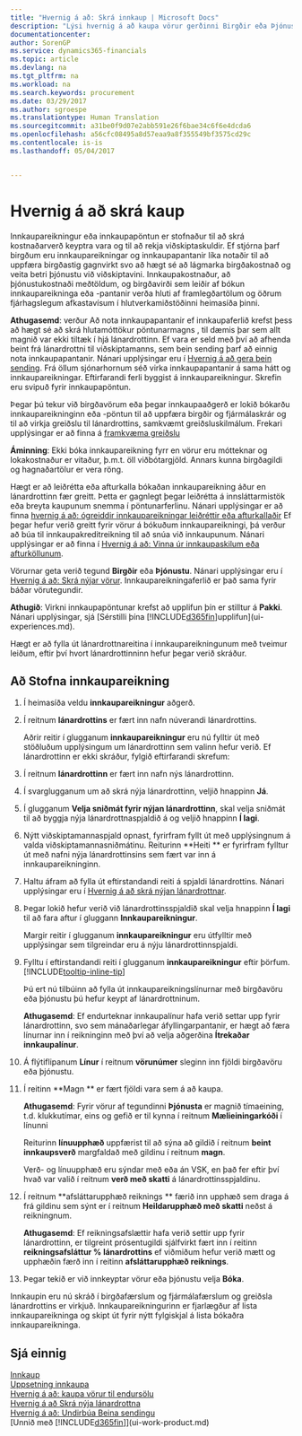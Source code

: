 ```yaml
---
title: "Hvernig á að: Skrá innkaup | Microsoft Docs"
description: "Lýsi hvernig á að kaupa vörur gerðinni Birgðir eða Þjónusta með því að stofna og bóka innkaupareikninga eða -pantanir."
documentationcenter: 
author: SorenGP
ms.service: dynamics365-financials
ms.topic: article
ms.devlang: na
ms.tgt_pltfrm: na
ms.workload: na
ms.search.keywords: procurement
ms.date: 03/29/2017
ms.author: sgroespe
ms.translationtype: Human Translation
ms.sourcegitcommit: a31be0f9d07e2abb591e26f6bae34c6f6e4dcda6
ms.openlocfilehash: a56cfc08495a8d57eaa9a8f355549bf3575cd29c
ms.contentlocale: is-is
ms.lasthandoff: 05/04/2017


---
```

# <a name="how-to-record-purchases"></a>Hvernig á að skrá kaup
Innkaupareikningur eða innkaupapöntun er stofnaður til að skrá kostnaðarverð keyptra vara og til að rekja viðskiptaskuldir. Ef stjórna þarf birgðum eru innkaupareikningar og innkaupapantanir líka notaðir til að uppfæra birgðastig gagnvirkt svo að hægt sé að lágmarka birgðakostnað og veita betri þjónustu við viðskiptavini. Innkaupakostnaður, að þjónustukostnaði meðtöldum, og birgðavirði sem leiðir af bókun innkaupareikninga eða -pantanir verða hluti af framlegðartölum og öðrum fjárhagslegum afkastavísum í hlutverkamiðstöðinni heimasíða þinni.

**Athugasemd**: verður Að nota innkaupapantanir ef innkaupaferlið krefst þess að hægt sé að skrá hlutamóttökur pöntunarmagns , til dæmis þar sem allt magnið var ekki tiltæk í hjá lánardrottinn. Ef vara er seld með því að afhenda beint frá lánardrottni til viðskiptamanns, sem bein sending þarf að einnig nota innkaupapantanir. Nánari upplýsingar eru í [Hvernig á að gera bein sending](sales-how-drop-shipment.md). Frá öllum sjónarhornum séð virka innkaupapantanir á sama hátt og innkaupareikningar. Eftirfarandi ferli byggist á innkaupareikningur. Skrefin eru svipuð fyrir innkaupapöntun.

Þegar þú tekur við birgðavörum eða þegar innkaupaaðgerð er lokið bókarðu innkaupareikninginn eða -pöntun til að uppfæra birgðir og fjármálaskrár og til að virkja greiðslu til lánardrottins, samkvæmt greiðsluskilmálum. Frekari upplýsingar er að finna á [framkvæma greiðslu](payables-make-payments.md)

**Áminning**: Ekki bóka innkaupareikning fyrr en vörur eru mótteknar og lokakostnaður er vitaður, þ.m.t. öll viðbótargjöld. Annars kunna birgðagildi og hagnaðartölur er vera röng.

Hægt er að leiðrétta eða afturkalla bókaðan innkaupareikning áður en lánardrottinn fær greitt. Þetta er gagnlegt þegar leiðrétta á innsláttarmistök eða breyta kaupunum snemma í pöntunarferlinu. Nánari upplýsingar er að finna [hvernig á að: ógreiddir innkaupareikningar leiðréttir eða afturkallaðir](purchasing-how-correct-cancel-unpaid-purchase-invoices.md) Ef þegar hefur verið greitt fyrir vörur á bókuðum innkaupareikningi, þá verður að búa til innkaupakreditreikning til að snúa við innkaupunum. Nánari upplýsingar er að finna í [Hvernig á að: Vinna úr innkaupaskilum eða afturköllunum](purchasing-how-process-purchase-returns-cancellations.md).

Vörurnar geta verið tegund **Birgðir** eða **Þjónustu**. Nánari upplýsingar eru í [Hvernig á að: Skrá nýjar vörur](inventory-how-register-new-items.md). Innkaupareikningaferlið er það sama fyrir báðar vörutegundir.

**Athugið**: Virkni innkaupapöntunar krefst að upplifun þín er stilltur á **Pakki**. Nánari upplýsingar, sjá [Sérstilli þína [!INCLUDE[d365fin](includes/d365fin_md.md)]upplifun](ui-experiences.md).

Hægt er að fylla út  lánardrottnareitina í innkaupareikningunum með tveimur leiðum, eftir því hvort lánardrottinninn hefur þegar verið skráður.

## <a name="to-create-a-purchase-invoice"></a>Að Stofna innkaupareikning
1. Í heimasíða veldu **innkaupareikningur** aðgerð.  
2. Í reitnum **lánardrottins** er fært inn nafn núverandi lánardrottins.

    Aðrir reitir í glugganum **innkaupareikningur** eru nú fylltir út með stöðluðum upplýsingum um lánardrottinn sem valinn hefur verið. Ef lánardrottinn er ekki skráður, fylgið eftirfarandi skrefum:
3. Í reitnum **lánardrottinn** er fært inn nafn nýs lánardrottinn.
4. Í svarglugganum um að skrá nýja lánardrottinn, veljið hnappinn **Já**.
5. Í glugganum **Velja sniðmát fyrir nýjan lánardrottinn**, skal velja sniðmát til að byggja nýja lánardrottnaspjaldið á og veljið hnappinn **Í lagi**.
6. Nýtt viðskiptamannaspjald opnast, fyrirfram fyllt út með upplýsingnum á valda viðskiptamannasniðmátinu. Reiturinn **Heiti ** er fyrirfram fylltur út með nafni nýja lánardrottinsins sem fært var inn á innkaupareikninginn.
7. Haltu áfram að fylla út eftirstandandi reiti á spjaldi lánardrottins. Nánari upplýsingar eru í [Hvernig á að skrá nýjan lánardrottnar](purchasing-how-register-new-vendors.md).  
8. Þegar lokið hefur verið við lánardrottinsspjaldið skal velja hnappinn **Í lagi** til að fara aftur í gluggann **Innkaupareikningur**.

    Margir reitir í glugganum **innkaupareikningur** eru útfylltir með upplýsingar sem tilgreindar eru á nýju lánardrottinnspjaldi.
9. Fylltu í eftirstandandi reiti í glugganum **innkaupareikningur** eftir þörfum. [!INCLUDE[tooltip-inline-tip](includes/tooltip-inline-tip_md.md)]

    Þú ert nú tilbúinn að fylla út innkaupareikningslínurnar með birgðavöru eða þjónustu þú hefur keypt af lánardrottninum.

    **Athugasemd**: Ef endurteknar innkaupalínur hafa verið settar upp fyrir lánardrottinn, svo sem mánaðarlegar áfyllingarpantanir, er hægt að færa línurnar inn í reikninginn með því að velja aðgerðina **Ítrekaðar innkaupalínur**.
10. Á flýtiflipanum **Línur** í reitnum **vörunúmer** sleginn inn fjöldi birgðavöru eða þjónustu.
11. Í reitinn **Magn ** er fært fjöldi vara sem á að kaupa.

    **Athugasemd**: Fyrir vörur af tegundinni **Þjónusta** er magnið tímaeining, t.d. klukkutímar, eins og gefið er til kynna í reitnum **Mælieiningarkóði** í línunni

    Reiturinn **línuupphæð** uppfærist til að sýna að gildið í reitnum **beint innkaupsverð** margfaldað með gildinu í reitnum **magn**.

    Verð- og línuupphæð eru sýndar með eða án VSK, en það fer eftir því hvað var valið í reitnum **verð með skatti** á lánardrottinsspjaldinu.
12. Í reitnum **afsláttarupphæð reiknings ** færið inn upphæð sem draga á frá gildinu sem sýnt er í reitnum **Heildarupphæð með skatti** neðst á reikningnum.

    **Athugasemd**: Ef reikningsafslættir hafa verið settir upp fyrir lánardrottinn, er tilgreint prósentugildi sjálfvirkt fært inn í reitinn **reikningsafsláttur % lánardrottins** ef viðmiðum hefur verið mætt og upphæðin færð inn í reitinn **afsláttarupphæð reiknings**.
13. Þegar tekið er við innkeyptar vörur eða þjónustu velja **Bóka**.

Innkaupin eru nú skráð í birgðafærslum og fjármálafærslum og greiðsla lánardrottins er virkjuð. Innkaupareikningurinn er fjarlægður af lista innkaupareikninga og skipt út fyrir nýtt fylgiskjal á lista bókaðra innkaupareikninga.

## <a name="see-also"></a>Sjá einnig
[Innkaup](purchasing-manage-purchasing.md)  
[Uppsetning innkaupa](purchasing-setup-purchasing.md)  
[Hvernig á að: kaupa vörur til endursölu](purchasing-how-purchase-products-sale.md)  
[Hvernig á að Skrá nýja lánardrottna](purchasing-how-register-new-vendors.md)  
[Hvernig á að: Undirbúa Beina sendingu](sales-how-drop-shipment.md)  
[Unnið með [!INCLUDE[d365fin](includes/d365fin_md.md)]](ui-work-product.md)


